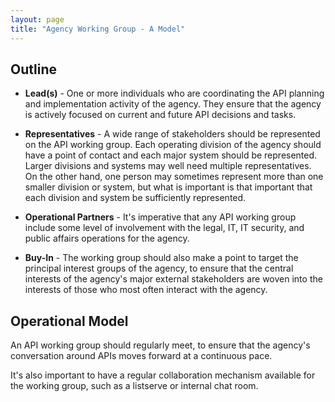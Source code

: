 ```yaml
---
layout: page
title: "Agency Working Group - A Model"
---
```


## Outline

* **Lead(s)** - One or more individuals who are coordinating the API planning and implementation activity of the agency.  They ensure that the agency is actively focused on current and future API decisions and tasks.  

* **Representatives** - A wide range of stakeholders should be represented on the API working group.  Each operating division of the agency should have a point of contact and each major system should be represented.  Larger divisions and systems may well need multiple representatives.  On the other hand, one person may sometimes represent more than one smaller division or system, but what is important is that important that each division and system be sufficiently represented.  

* **Operational Partners** - It's imperative that any API working group include some level of involvement with the legal, IT, IT security, and public affairs operations for the agency.  

* **Buy-In** - The working group should also make a point to target the principal interest groups of the agency, to ensure that the central interests of the agency's major external stakeholders are woven into the interests of those who most often interact with the agency.  

## Operational Model

An API working group should regularly meet, to ensure that the agency's conversation around APIs moves forward at a continuous pace.    
  
It's also important to have a regular collaboration mechanism available for the working group, such as a listserve or internal chat room.  
